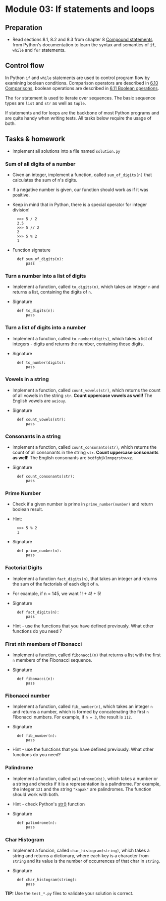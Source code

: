 # Module 03: If statements and loops

## Preparation

* Read sections 8.1, 8.2 and 8.3 from chapter 8
[Compound statements](https://docs.python.org/3/reference/compound_stmts.html)
from Python's documentation to learn the syntax and semantics of `if`, `while`
and `for` statements.

## Control flow

In Python `if` and `while` statements are used to control program flow by
examining boolean conditions. Comparison operators are described in
[6.10 Comparisons](https://docs.python.org/3/reference/expressions.html#comparisons),
boolean operations are described in 
[6.11 Boolean operations](https://docs.python.org/3/reference/expressions.html#boolean-operations).

The `for` statement is used to iterate over sequences. The basic sequence types are
`list` and `str` as well as `tuple`.

If statements and for loops are the backbone of most Python programs and
are quite handy when writing tests. All tasks below require the usage of both.



## Tasks & homework

* Implement all solutions into a file named `solution.py`

### Sum of all digits of a number

* Given an integer, implement a function, called `sum_of_digits(n)` that calculates the sum of n's digits.
* If a negative number is given, our function should work as if it was positive.
* Keep in mind that in Python, there is a special operator for integer division!

        >>> 5 / 2
        2.5
        >>> 5 // 2
        2
        >>> 5 % 2
        1

* Function signature

        def sum_of_digits(n):
            pass

### Turn a number into a list of digits

* Implement a function, called `to_digits(n)`, which takes an integer `n` and returns a list, containing the digits of `n`.
* Signature

        def to_digits(n):
            pass


### Turn a list of digits into a number

* Implement a function, called `to_number(digits)`, which takes a list of integers - digits and returns the number, containing those digits.
* Signature

        def to_number(digits):
            pass


### Vowels in a string

* Implement a function, called `count_vowels(str)`, which returns the count of all vowels in the string `str`.
**Count uppercase vowels as well!** The English vowels are `aeiouy`.
* Signature

        def count_vowels(str):
            pass


### Consonants in a string

* Implement a function, called `count_consonants(str)`, which returns the count of all consonants in the string `str`.
**Count uppercase consonants as well!** The English consonants are `bcdfghjklmnpqrstvwxz`.
* Signature

        def count_consonants(str):
            pass

### Prime Number

* Check if a given number is prime in `prime_number(number)` and return boolean result.
* Hint:

        >>> 5 % 2
        1

* Signature

        def prime_number(n):
            pass

### Factorial Digits

* Implement a function `fact_digits(n)`, that takes an integer and returns the sum of the factorials of each digit of `n`.
* For example, if n = 145, we want 1! + 4! + 5!
* Signature

        def fact_digits(n):
            pass

* Hint - use the functions that you have defined previously. What other functions
do you need ?

### First nth members of Fibonacci

* Implement a function, called `fibonacci(n)` that returns a list with the first `n` members of the Fibonacci sequence.
* Signature

        def fibonacci(n):
            pass

### Fibonacci number

* Implement a function, called `fib_number(n)`, which takes an integer `n` and returns a number,
which is formed by concatenating the first `n` Fibonacci numbers.
For example, if `n = 3`, the result is `112`.
* Signature

        def fib_number(n):
            pass

* Hint - use the functions that you have defined previously. What other functions
do you need?

### Palindrome

* Implement a function, called `palindrome(obj)`,
which takes a number or a string and checks if it is a representation is a palindrome.
For example, the integer `121` and the string `"kapak"` are palindromes. The function should work with both.
* Hint - check Python's [str()](https://docs.python.org/3/library/stdtypes.html#str) function
* Signature

        def palindrome(n):
            pass

### Char Histogram

* Implement a funcion, called `char_histogram(string)`, which takes a string and returns a dictionary,
where each key is a character from `string` and its value is the number of occurrences of that char in `string`.
* Signature

        def char_histogram(string):
            pass


**TIP:** Use the `test_*.py` files to validate your solution is correct.
